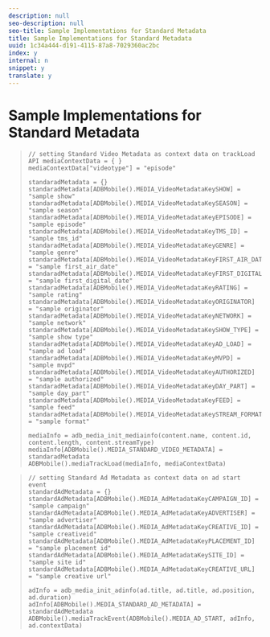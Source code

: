 ```yaml
---
description: null
seo-description: null
seo-title: Sample Implementations for Standard Metadata
title: Sample Implementations for Standard Metadata
uuid: 1c34a444-d191-4115-87a8-7029360ac2bc
index: y
internal: n
snippet: y
translate: y
---
```


# Sample Implementations for Standard Metadata


>
>```
>// setting Standard Video Metadata as context data on trackLoad API mediaContextData = { }
>mediaContextData["videotype"] = "episode"
>
>standaradMetadata = {} standaradMetadata[ADBMobile().MEDIA_VideoMetadataKeySHOW] = "sample show" 
>standaradMetadata[ADBMobile().MEDIA_VideoMetadataKeySEASON] = "sample season" 
>standaradMetadata[ADBMobile().MEDIA_VideoMetadataKeyEPISODE] = "sample episode" 
>standaradMetadata[ADBMobile().MEDIA_VideoMetadataKeyTMS_ID] = "sample tms_id" 
>standaradMetadata[ADBMobile().MEDIA_VideoMetadataKeyGENRE] = "sample genre"
>standaradMetadata[ADBMobile().MEDIA_VideoMetadataKeyFIRST_AIR_DATE] = "sample first_air_date" 
>standaradMetadata[ADBMobile().MEDIA_VideoMetadataKeyFIRST_DIGITAL_DATE] = "sample first_digital_date" 
>standaradMetadata[ADBMobile().MEDIA_VideoMetadataKeyRATING] = "sample rating" 
>standaradMetadata[ADBMobile().MEDIA_VideoMetadataKeyORIGINATOR] = "sample originator" 
>standaradMetadata[ADBMobile().MEDIA_VideoMetadataKeyNETWORK] = "sample network" 
>standaradMetadata[ADBMobile().MEDIA_VideoMetadataKeySHOW_TYPE] = "sample show type" 
>standaradMetadata[ADBMobile().MEDIA_VideoMetadataKeyAD_LOAD] = "sample ad load" 
>standaradMetadata[ADBMobile().MEDIA_VideoMetadataKeyMVPD] = "sample mvpd" 
>standaradMetadata[ADBMobile().MEDIA_VideoMetadataKeyAUTHORIZED] = "sample authorized" 
>standaradMetadata[ADBMobile().MEDIA_VideoMetadataKeyDAY_PART] = "sample day_part" 
>standaradMetadata[ADBMobile().MEDIA_VideoMetadataKeyFEED] = "sample feed" 
>standaradMetadata[ADBMobile().MEDIA_VideoMetadataKeySTREAM_FORMAT] = "sample format"
>
>mediaInfo = adb_media_init_mediainfo(content.name, content.id, content.length, content.streamType) 
>mediaInfo[ADBMobile().MEDIA_STANDARD_VIDEO_METADATA] = standaradMetadata 
>ADBMobile().mediaTrackLoad(mediaInfo, mediaContextData)
>
>```

>
>```
>// setting Standard Ad Metadata as context data on ad start event
>standardAdMetadata = {} 
>standardAdMetadata[ADBMobile().MEDIA_AdMetadataKeyCAMPAIGN_ID] = "sample campaign" 
>standardAdMetadata[ADBMobile().MEDIA_AdMetadataKeyADVERTISER] = "sample advertiser" 
>standardAdMetadata[ADBMobile().MEDIA_AdMetadataKeyCREATIVE_ID] = "sample creativeid"
>standardAdMetadata[ADBMobile().MEDIA_AdMetadataKeyPLACEMENT_ID] = "sample placement id" 
>standardAdMetadata[ADBMobile().MEDIA_AdMetadataKeySITE_ID] = "sample site id" 
>standardAdMetadata[ADBMobile().MEDIA_AdMetadataKeyCREATIVE_URL] = "sample creative url"
>
>adInfo = adb_media_init_adinfo(ad.title, ad.title, ad.position, ad.duration) 
>adInfo[ADBMobile().MEDIA_STANDARD_AD_METADATA] = standardAdMetadata 
>ADBMobile().mediaTrackEvent(ADBMobile().MEDIA_AD_START, adInfo, ad.contextData)
>
>```

